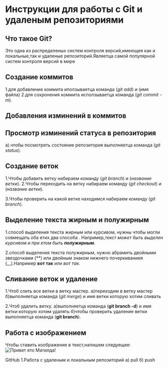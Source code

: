 # Инструкции для работы с Git и удаленым репозиториями

## Что такое Git?

Это одна из распределеных систем контроля версий,имеющея как и локальные,так и удаленые репозиторий.Являетца самой популярной систем контроля версий в мире




## Создание коммитов

1.для добавление коммита иползываетца команда (*git add*) и (имя файла)
2.для сохронения коммита исползываетца команда (*git commit -m*).

## Добавления изминений в коммитов

## Просмотр изминений статуса в репозитория

а).чтобы посмотреть состояние репозитория выполняетца команда (*git status*).

## Создание веток

1.Чтобы добавить ветку набираем команду (*git branch*) и (*название ветки*). 
2.Чтобы переходить на ветку набираем команду (*git checkout*) и (*название ветки*).

3.Чтобы проверить на какой ветке находимся набираем команду (*git branch*).
## Выделение текста жирным и полужирным

1.способ выделения текста жирным или курсивом, нужны чтобы могли совмещать оба етих два способа . Например,_текст может быть выделен курсивом и при етом быть **полужирным**_.

2.способ выделения текста полужирным, нужно абрамить двойными звездочками (**) или двойным знаком нижнего почеркиваниея (__).Например **вот так** или _вот так_.
## Сливание веток и удаление

1.Чтоб слить все ветки в ветку мастер.
а)переходим в ветку мастер
б)выполняетца команда (*git merge*) и имя ветки которую хотим сливать

2.Чтоб удалить ветку.
а)выполняетца команда (**git branch -d**) и имя ветки которую хотим удалять
б)чтобы проверить удаление ветки выполняетца команда (**git branch**).

## Работа с изображением

Чтобы ставить изображение в текст,напишем следуещее:
![Привет ето Матилда!](Matilda.jpg)

GitHub
1.Работа с удаленым и локальным репозиторий
а) pull
б) push

